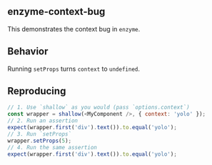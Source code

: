 ## enzyme-context-bug
This demonstrates the context bug in `enzyme`.

## Behavior
Running `setProps` turns `context` to `undefined`.

## Reproducing
```js
// 1. Use `shallow` as you would (pass `options.context`)
const wrapper = shallow(<MyComponent />, { context: 'yolo' });
// 2. Run an assertion
expect(wrapper.first('div').text()).to.equal('yolo');
// 3. Run `setProps`
wrapper.setProps(5);
// 4. Run the same assertion
expect(wrapper.first('div').text()).to.equal('yolo');
```
